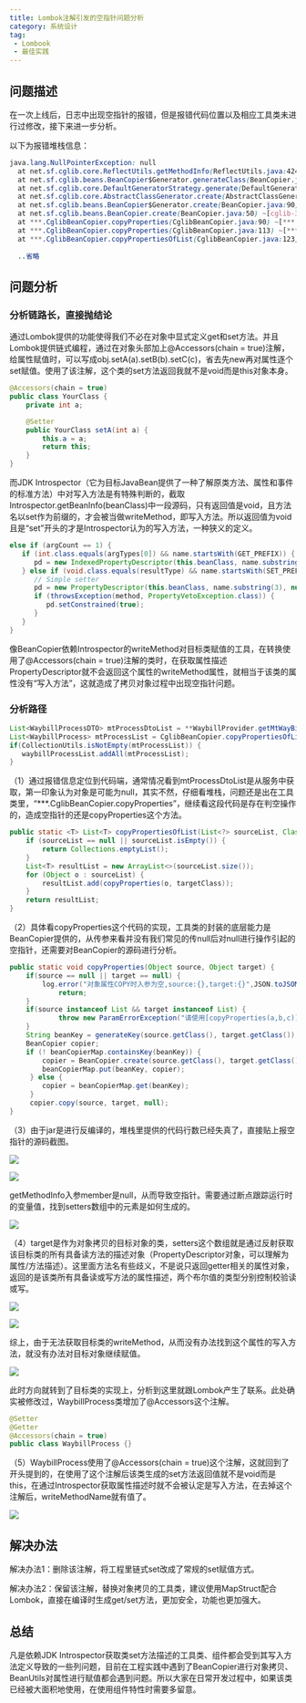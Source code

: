 ```yaml
---
title: Lombok注解引发的空指针问题分析
category: 系统设计
tag:
 - Lombook
 - 最佳实践
---
```




## 问题描述

在一次上线后，日志中出现空指针的报错，但是报错代码位置以及相应工具类未进行过修改，接下来进一步分析。

以下为报错堆栈信息：

```css
java.lang.NullPointerException: null
  at net.sf.cglib.core.ReflectUtils.getMethodInfo(ReflectUtils.java:424) ~[cglib-3.1.jar:?]
  at net.sf.cglib.beans.BeanCopier$Generator.generateClass(BeanCopier.java:133) ~[cglib-3.1.jar:?]
  at net.sf.cglib.core.DefaultGeneratorStrategy.generate(DefaultGeneratorStrategy.java:25) ~[cglib-3.1.jar:?]
  at net.sf.cglib.core.AbstractClassGenerator.create(AbstractClassGenerator.java:216) ~[cglib-3.1.jar:?]
  at net.sf.cglib.beans.BeanCopier$Generator.create(BeanCopier.java:90) ~[cglib-3.1.jar:?]
  at net.sf.cglib.beans.BeanCopier.create(BeanCopier.java:50) ~[cglib-3.1.jar:?]
  at ***.CglibBeanCopier.copyProperties(CglibBeanCopier.java:90) ~[***.jar:1.2.0]
  at ***.CglibBeanCopier.copyProperties(CglibBeanCopier.java:113) ~[***.jar:1.2.0]
  at ***.CglibBeanCopier.copyPropertiesOfList(CglibBeanCopier.java:123) ~[***.jar:1.2.0]
  
  ..省略
```



## 问题分析

### 分析链路长，直接抛结论

通过Lombok提供的功能使得我们不必在对象中显式定义get和set方法。并且Lombok提供链式编程，通过在对象头部加上@Accessors(chain = true)注解，给属性赋值时，可以写成obj.setA(a).setB(b).setC(c)，省去先new再对属性逐个set赋值。使用了该注解，这个类的set方法返回我就不是void而是this对象本身。

```java
@Accessors(chain = true)
public class YourClass {
    private int a;

    @Setter
    public YourClass setA(int a) {
        this.a = a;
        return this;
    }
}
```

而JDK Introspector（它为目标JavaBean提供了一种了解原类方法、属性和事件的标准方法）中对写入方法是有特殊判断的，截取Introspector.getBeanInfo(beanClass)中一段源码，只有返回值是void，且方法名以set作为前缀的，才会被当做writeMethod，即写入方法。所以返回值为void且是“set”开头的才是Introspector认为的写入方法，一种狭义的定义。

```java
else if (argCount == 1) {
   if (int.class.equals(argTypes[0]) && name.startsWith(GET_PREFIX)) {
      pd = new IndexedPropertyDescriptor(this.beanClass, name.substring(3), null, null, method, null);
   } else if (void.class.equals(resultType) && name.startsWith(SET_PREFIX)) {
      // Simple setter
      pd = new PropertyDescriptor(this.beanClass, name.substring(3), null, method);
      if (throwsException(method, PropertyVetoException.class)) {
         pd.setConstrained(true);
      }
   }
}
```

像BeanCopier依赖Introspector的writeMethod对目标类赋值的工具，在转换使用了@Accessors(chain = true)注解的类时，在获取属性描述PropertyDescriptor就不会返回这个属性的writeMethod属性，就相当于该类的属性没有“写入方法”，这就造成了拷贝对象过程中出现空指针问题。

### 分析路径

```java
List<WaybillProcessDTO> mtProcessDtoList = **WaybillProvider.getMtWayBillProcess(**);
List<WaybillProcess> mtProcessList = CglibBeanCopier.copyPropertiesOfList(mtProcessDtoList, WaybillProcess.class);
if(CollectionUtils.isNotEmpty(mtProcessList)) {
   waybillProcessList.addAll(mtProcessList);
}
```

（1）通过报错信息定位到代码端，通常情况看到mtProcessDtoList是从服务中获取，第一印象认为对象是可能为null，其实不然，仔细看堆栈，问题还是出在工具类里，“***.CglibBeanCopier.copyProperties”，继续看这段代码是存在判空操作的，造成空指针的还是copyProperties这个方法。

```java
public static <T> List<T> copyPropertiesOfList(List<?> sourceList, Class<T> targetClass) {
    if (sourceList == null || sourceList.isEmpty()) {
        return Collections.emptyList();
    }
    List<T> resultList = new ArrayList<>(sourceList.size());
    for (Object o : sourceList) {
        resultList.add(copyProperties(o, targetClass));
    }
    return resultList;
}
```

（2）具体看copyProperties这个代码的实现，工具类的封装的底层能力是BeanCopier提供的，从传参来看并没有我们常见的传null后对null进行操作引起的空指针，还需要对BeanCopier的源码进行分析。

```java
public static void copyProperties(Object source, Object target) {
    if(source == null || target == null) {
        log.error("对象属性COPY时入参为空,source:{},target:{}",JSON.toJSONString(source), JSON.toJSONString(target));
            return;
    }
    if(source instanceof List && target instanceof List) {
            throw new ParamErrorException("请使用[copyProperties(a,b,c)]方法进行集合类的值拷贝");
    }
    String beanKey = generateKey(source.getClass(), target.getClass());
    BeanCopier copier;
    if (! beanCopierMap.containsKey(beanKey)) {
        copier = BeanCopier.create(source.getClass(), target.getClass(), false);
        beanCopierMap.put(beanKey, copier);
     } else {
        copier = beanCopierMap.get(beanKey);
     }
     copier.copy(source, target, null);
}
```

（3）由于jar是进行反编译的，堆栈里提供的代码行数已经失真了，直接贴上报空指针的源码截图。

![](https://seven97-blog.oss-cn-hangzhou.aliyuncs.com/imgs/202407022332661.webp)

![](https://seven97-blog.oss-cn-hangzhou.aliyuncs.com/imgs/202407022332298.webp)

getMethodInfo入参member是null，从而导致空指针。需要通过断点跟踪运行时的变量值，找到setters数组中的元素是如何生成的。

![](https://seven97-blog.oss-cn-hangzhou.aliyuncs.com/imgs/202407022332361.webp)

（4）target是作为对象拷贝的目标对象的类，setters这个数组就是通过反射获取该目标类的所有具备读方法的描述对象（PropertyDescriptor对象，可以理解为属性/方法描述）。这里面方法名有些歧义，不是说只返回getter相关的属性对象，返回的是该类所有具备读或写方法的属性描述，两个布尔值的类型分别控制校验读或写。

![](https://seven97-blog.oss-cn-hangzhou.aliyuncs.com/imgs/202407022332033.webp)

![](https://seven97-blog.oss-cn-hangzhou.aliyuncs.com/imgs/202407022333461.webp)

综上，由于无法获取目标类的writeMethod，从而没有办法找到这个属性的写入方法，就没有办法对目标对象继续赋值。

![](https://seven97-blog.oss-cn-hangzhou.aliyuncs.com/imgs/202407022333054.webp)

此时方向就转到了目标类的实现上，分析到这里就跟Lombok产生了联系。此处确实被修改过，WaybillProcess类增加了@Accessors这个注解。

```java
@Setter
@Getter
@Accessors(chain = true)
public class WaybillProcess {}
```

（5）WaybillProcess使用了@Accessors(chain = true)这个注解，这就回到了开头提到的，在使用了这个注解后该类生成的set方法返回值就不是void而是this，在通过Introspector获取属性描述时就不会被认定是写入方法，在去掉这个注解后，writeMethodName就有值了。

![](https://seven97-blog.oss-cn-hangzhou.aliyuncs.com/imgs/202407022333729.webp)



## 解决办法

解决办法1：删除该注解，将工程里链式set改成了常规的set赋值方式。

解决办法2：保留该注解，替换对象拷贝的工具类，建议使用MapStruct配合Lombok，直接在编译时生成get/set方法，更加安全，功能也更加强大。



## 总结

凡是依赖JDK Introspector获取类set方法描述的工具类、组件都会受到其写入方法定义导致的一些列问题，目前在工程实践中遇到了BeanCopier进行对象拷贝、BeanUtils对属性进行赋值都会遇到问题。所以大家在日常开发过程中，如果该类已经被大面积地使用，在使用组件特性时需要多留意。




